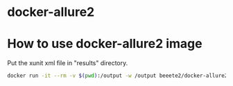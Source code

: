 docker-allure2
==============

# How to use docker-allure2 image
Put the xunit xml file in "results" directory.

```bash
docker run -it --rm -v $(pwd):/output -w /output beeete2/docker-allure2 allure generate /output/results/ -o /output/reports/ --clean
```
